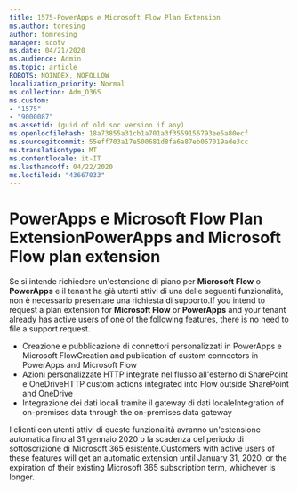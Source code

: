 ```yaml
---
title: 1575-PowerApps e Microsoft Flow Plan Extension
ms.author: toresing
author: tomresing
manager: scotv
ms.date: 04/21/2020
ms.audience: Admin
ms.topic: article
ROBOTS: NOINDEX, NOFOLLOW
localization_priority: Normal
ms.collection: Adm_O365
ms.custom:
- "1575"
- "9000087"
ms.assetid: (guid of old soc version if any)
ms.openlocfilehash: 18a73855a31cb1a701a3f3559156793ee5a80ecf
ms.sourcegitcommit: 55eff703a17e500681d8fa6a87eb067019ade3cc
ms.translationtype: MT
ms.contentlocale: it-IT
ms.lasthandoff: 04/22/2020
ms.locfileid: "43667033"
---
```

# <a name="powerapps-and-microsoft-flow-plan-extension"></a><span data-ttu-id="a07ea-102">PowerApps e Microsoft Flow Plan Extension</span><span class="sxs-lookup"><span data-stu-id="a07ea-102">PowerApps and Microsoft Flow plan extension</span></span>

<span data-ttu-id="a07ea-103">Se si intende richiedere un'estensione di piano per **Microsoft Flow** o **PowerApps** e il tenant ha già utenti attivi di una delle seguenti funzionalità, non è necessario presentare una richiesta di supporto.</span><span class="sxs-lookup"><span data-stu-id="a07ea-103">If you intend to request a plan extension for **Microsoft Flow** or **PowerApps** and your tenant already has active users of one of the following features, there is no need to file a support request.</span></span>

- <span data-ttu-id="a07ea-104">Creazione e pubblicazione di connettori personalizzati in PowerApps e Microsoft Flow</span><span class="sxs-lookup"><span data-stu-id="a07ea-104">Creation and publication of custom connectors in PowerApps and Microsoft Flow</span></span>
- <span data-ttu-id="a07ea-105">Azioni personalizzate HTTP integrate nel flusso all'esterno di SharePoint e OneDrive</span><span class="sxs-lookup"><span data-stu-id="a07ea-105">HTTP custom actions integrated into Flow outside SharePoint and OneDrive</span></span>
- <span data-ttu-id="a07ea-106">Integrazione dei dati locali tramite il gateway di dati locale</span><span class="sxs-lookup"><span data-stu-id="a07ea-106">Integration of on-premises data through the on-premises  data gateway</span></span>

<span data-ttu-id="a07ea-107">I clienti con utenti attivi di queste funzionalità avranno un'estensione automatica fino al 31 gennaio 2020 o la scadenza del periodo di sottoscrizione di Microsoft 365 esistente.</span><span class="sxs-lookup"><span data-stu-id="a07ea-107">Customers with active users of these features will get an automatic extension until January 31, 2020, or the expiration of their existing Microsoft 365 subscription term, whichever is longer.</span></span>